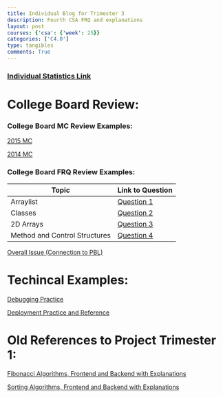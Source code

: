 ```yaml
---
title: Individual Blog for Trimester 3
description: Fourth CSA FRQ and explanations
layout: post
courses: {'csa': {'week': 25}}
categories: ['C4.0']
type: tangibles
comments: True
---
```


### [Individual Statistics Link](https://github.com/Pitsco)

# College Board Review:
### College Board MC Review Examples:
[2015 MC](https://pitsco.github.io/personal//c4.0/2023/12/22/CB-2015-quiz-notes.html)

[2014 MC](https://pitsco.github.io/personal/c4.0/2023/11/05/CollegeBoard-Practice-Test.html)

### College Board FRQ Review Examples:
<table>
  <thead>
    <tr>
      <th>Topic</th>
      <th>Link to Question</th>
    </tr>
  </thead>
  <tbody>
    <tr>
      <td>Arraylist</td>
      <td><a href="https://pitsco.github.io/personal/c4.0/2024/02/19/CSA-FRQ-Q1.html">Question 1</a></td>
    </tr>
    <tr>
      <td>Classes</td>
      <td><a href="https://pitsco.github.io/personal/c4.0/2024/02/23/CSA-FRQ-Q2.html">Question 2</a></td>
    </tr>
    <tr>
      <td>2D Arrays</td>
      <td><a href="https://pitsco.github.io/personal/c4.0/2024/02/24/CSA-FRQ-Q3.html">Question 3</a></td>
    </tr>
    <tr>
      <td>Method and Control Structures</td>
      <td><a href="https://pitsco.github.io/personal/c4.0/2024/02/25/CSA-FRQ-Q4.html">Question 4</a></td>
    </tr>
  </tbody>
</table>


[Overall Issue (Connection to PBL)](https://github.com/Pitsco/personal/issues/6)

# Techincal Examples:
[Debugging Practice](https://github.com/Pitsco/personal/issues/7)

[Deployment Practice and Reference](https://github.com/Pitsco/personal/issues/5)

# Old References to Project Trimester 1: 
[Fibonacci Algorithms, Frontend and Backend with Explanations](https://pitsco.github.io/personal/2023/12/10/Fibonacci_Algorithm_Blog.html)

[Sorting Algorithms, Frontend and Backend with Explanations](https://pitsco.github.io/personal/2023/12/10/Sorting-Algorithm-Blog.html)
